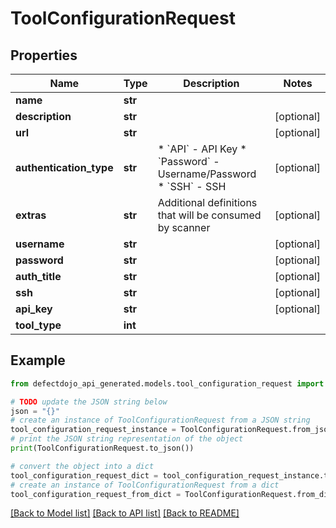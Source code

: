 # ToolConfigurationRequest


## Properties

Name | Type | Description | Notes
------------ | ------------- | ------------- | -------------
**name** | **str** |  | 
**description** | **str** |  | [optional] 
**url** | **str** |  | [optional] 
**authentication_type** | **str** | * &#x60;API&#x60; - API Key * &#x60;Password&#x60; - Username/Password * &#x60;SSH&#x60; - SSH | [optional] 
**extras** | **str** | Additional definitions that will be consumed by scanner | [optional] 
**username** | **str** |  | [optional] 
**password** | **str** |  | [optional] 
**auth_title** | **str** |  | [optional] 
**ssh** | **str** |  | [optional] 
**api_key** | **str** |  | [optional] 
**tool_type** | **int** |  | 

## Example

```python
from defectdojo_api_generated.models.tool_configuration_request import ToolConfigurationRequest

# TODO update the JSON string below
json = "{}"
# create an instance of ToolConfigurationRequest from a JSON string
tool_configuration_request_instance = ToolConfigurationRequest.from_json(json)
# print the JSON string representation of the object
print(ToolConfigurationRequest.to_json())

# convert the object into a dict
tool_configuration_request_dict = tool_configuration_request_instance.to_dict()
# create an instance of ToolConfigurationRequest from a dict
tool_configuration_request_from_dict = ToolConfigurationRequest.from_dict(tool_configuration_request_dict)
```
[[Back to Model list]](../README.md#documentation-for-models) [[Back to API list]](../README.md#documentation-for-api-endpoints) [[Back to README]](../README.md)


